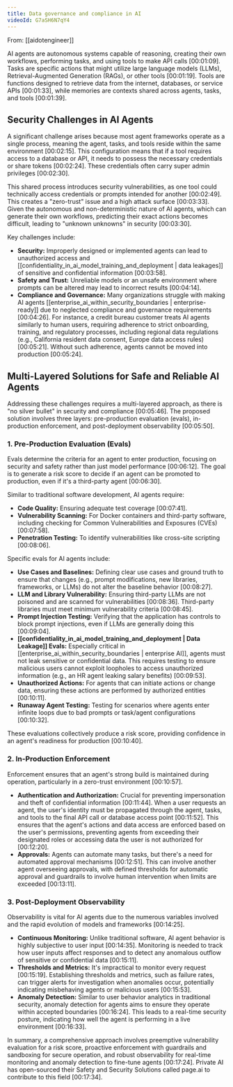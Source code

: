 ```yaml
---
title: Data governance and compliance in AI
videoId: G7aSH6N7qY4
---
```


From: [[aidotengineer]] <br/> 

AI agents are autonomous systems capable of reasoning, creating their own workflows, performing tasks, and using tools to make API calls <a class="yt-timestamp" data-t="00:00:57">[00:01:09]</a>. Tasks are specific actions that might utilize large language models (LLMs), Retrieval-Augmented Generation (RAGs), or other tools <a class="yt-timestamp" data-t="00:01:13">[00:01:19]</a>. Tools are functions designed to retrieve data from the internet, databases, or service APIs <a class="yt-timestamp" data-t="00:01:24">[00:01:33]</a>, while memories are contexts shared across agents, tasks, and tools <a class="yt-timestamp" data-t="00:01:36">[00:01:39]</a>.

## Security Challenges in AI Agents

A significant challenge arises because most agent frameworks operate as a single process, meaning the agent, tasks, and tools reside within the same environment <a class="yt-timestamp" data-t="00:02:07">[00:02:15]</a>. This configuration means that if a tool requires access to a database or API, it needs to possess the necessary credentials or share tokens <a class="yt-timestamp" data-t="00:02:15">[00:02:24]</a>. These credentials often carry super admin privileges <a class="yt-timestamp" data-t="00:02:28">[00:02:30]</a>.

This shared process introduces security vulnerabilities, as one tool could technically access credentials or prompts intended for another <a class="yt-timestamp" data-t="00:02:33">[00:02:49]</a>. This creates a "zero-trust" issue and a high attack surface <a class="yt-timestamp" data-t="00:02:53">[00:03:33]</a>. Given the autonomous and non-deterministic nature of AI agents, which can generate their own workflows, predicting their exact actions becomes difficult, leading to "unknown unknowns" in security <a class="yt-timestamp" data-t="00:03:10">[00:03:30]</a>.

Key challenges include:
*   **Security:** Improperly designed or implemented agents can lead to unauthorized access and [[confidentiality_in_ai_model_training_and_deployment | data leakages]] of sensitive and confidential information <a class="yt-timestamp" data-t="00:03:46">[00:03:58]</a>.
*   **Safety and Trust:** Unreliable models or an unsafe environment where prompts can be altered may lead to incorrect results <a class="yt-timestamp" data-t="00:04:00">[00:04:14]</a>.
*   **Compliance and Governance:** Many organizations struggle with making AI agents [[enterprise_ai_within_security_boundaries | enterprise-ready]] due to neglected compliance and governance requirements <a class="yt-timestamp" data-t="00:04:16">[00:04:26]</a>. For instance, a credit bureau customer treats AI agents similarly to human users, requiring adherence to strict onboarding, training, and regulatory processes, including regional data regulations (e.g., California resident data consent, Europe data access rules) <a class="yt-timestamp" data-t="00:04:28">[00:05:21]</a>. Without such adherence, agents cannot be moved into production <a class="yt-timestamp" data-t="00:05:23">[00:05:24]</a>.

## Multi-Layered Solutions for Safe and Reliable AI Agents

Addressing these challenges requires a multi-layered approach, as there is "no silver bullet" in security and compliance <a class="yt-timestamp" data-t="00:05:38">[00:05:46]</a>. The proposed solution involves three layers: pre-production evaluation (evals), in-production enforcement, and post-deployment observability <a class="yt-timestamp" data-t="00:05:47">[00:05:50]</a>.

### 1. Pre-Production Evaluation (Evals)

Evals determine the criteria for an agent to enter production, focusing on security and safety rather than just model performance <a class="yt-timestamp" data-t="00:05:53">[00:06:12]</a>. The goal is to generate a risk score to decide if an agent can be promoted to production, even if it's a third-party agent <a class="yt-timestamp" data-t="00:06:16">[00:06:30]</a>.

Similar to traditional software development, AI agents require:
*   **Code Quality:** Ensuring adequate test coverage <a class="yt-timestamp" data-t="00:07:37">[00:07:41]</a>.
*   **Vulnerability Scanning:** For Docker containers and third-party software, including checking for Common Vulnerabilities and Exposures (CVEs) <a class="yt-timestamp" data-t="00:07:44">[00:07:58]</a>.
*   **Penetration Testing:** To identify vulnerabilities like cross-site scripting <a class="yt-timestamp" data-t="00:08:01">[00:08:06]</a>.

Specific evals for AI agents include:
*   **Use Cases and Baselines:** Defining clear use cases and ground truth to ensure that changes (e.g., prompt modifications, new libraries, frameworks, or LLMs) do not alter the baseline behavior <a class="yt-timestamp" data-t="00:08:11">[00:08:27]</a>.
*   **LLM and Library Vulnerability:** Ensuring third-party LLMs are not poisoned and are scanned for vulnerabilities <a class="yt-timestamp" data-t="00:08:31">[00:08:36]</a>. Third-party libraries must meet minimum vulnerability criteria <a class="yt-timestamp" data-t="00:08:38">[00:08:45]</a>.
*   **Prompt Injection Testing:** Verifying that the application has controls to block prompt injections, even if LLMs are generally doing this <a class="yt-timestamp" data-t="00:08:48">[00:09:04]</a>.
*   **[[confidentiality_in_ai_model_training_and_deployment | Data Leakage]] Evals:** Especially critical in [[enterprise_ai_within_security_boundaries | enterprise AI]], agents must not leak sensitive or confidential data. This requires testing to ensure malicious users cannot exploit loopholes to access unauthorized information (e.g., an HR agent leaking salary benefits) <a class="yt-timestamp" data-t="00:09:09">[00:09:53]</a>.
*   **Unauthorized Actions:** For agents that can initiate actions or change data, ensuring these actions are performed by authorized entities <a class="yt-timestamp" data-t="00:09:55">[00:10:11]</a>.
*   **Runaway Agent Testing:** Testing for scenarios where agents enter infinite loops due to bad prompts or task/agent configurations <a class="yt-timestamp" data-t="00:10:11">[00:10:32]</a>.

These evaluations collectively produce a risk score, providing confidence in an agent's readiness for production <a class="yt-timestamp" data-t="00:10:32">[00:10:40]</a>.

### 2. In-Production Enforcement

Enforcement ensures that an agent's strong build is maintained during operation, particularly in a zero-trust environment <a class="yt-timestamp" data-t="00:10:43">[00:10:57]</a>.
*   **Authentication and Authorization:** Crucial for preventing impersonation and theft of confidential information <a class="yt-timestamp" data-t="00:11:18">[00:11:44]</a>. When a user requests an agent, the user's identity must be propagated through the agent, tasks, and tools to the final API call or database access point <a class="yt-timestamp" data-t="00:11:24">[00:11:52]</a>. This ensures that the agent's actions and data access are enforced based on the user's permissions, preventing agents from exceeding their designated roles or accessing data the user is not authorized for <a class="yt-timestamp" data-t="00:11:54">[00:12:20]</a>.
*   **Approvals:** Agents can automate many tasks, but there's a need for automated approval mechanisms <a class="yt-timestamp" data-t="00:12:30">[00:12:51]</a>. This can involve another agent overseeing approvals, with defined thresholds for automatic approval and guardrails to involve human intervention when limits are exceeded <a class="yt-timestamp" data-t="00:12:53">[00:13:11]</a>.

### 3. Post-Deployment Observability

Observability is vital for AI agents due to the numerous variables involved and the rapid evolution of models and frameworks <a class="yt-timestamp" data-t="00:13:56">[00:14:25]</a>.
*   **Continuous Monitoring:** Unlike traditional software, AI agent behavior is highly subjective to user input <a class="yt-timestamp" data-t="00:14:32">[00:14:35]</a>. Monitoring is needed to track how user inputs affect responses and to detect any anomalous outflow of sensitive or confidential data <a class="yt-timestamp" data-t="00:14:38">[00:15:11]</a>.
*   **Thresholds and Metrics:** It's impractical to monitor every request <a class="yt-timestamp" data-t="00:15:15">[00:15:19]</a>. Establishing thresholds and metrics, such as failure rates, can trigger alerts for investigation when anomalies occur, potentially indicating misbehaving agents or malicious users <a class="yt-timestamp" data-t="00:15:21">[00:15:53]</a>.
*   **Anomaly Detection:** Similar to user behavior analytics in traditional security, anomaly detection for agents aims to ensure they operate within accepted boundaries <a class="yt-timestamp" data-t="00:15:53">[00:16:24]</a>. This leads to a real-time security posture, indicating how well the agent is performing in a live environment <a class="yt-timestamp" data-t="00:16:27">[00:16:33]</a>.

In summary, a comprehensive approach involves preemptive vulnerability evaluation for a risk score, proactive enforcement with guardrails and sandboxing for secure operation, and robust observability for real-time monitoring and anomaly detection to fine-tune agents <a class="yt-timestamp" data-t="00:16:42">[00:17:24]</a>. Private AI has open-sourced their Safety and Security Solutions called page.ai to contribute to this field <a class="yt-timestamp" data-t="00:17:28">[00:17:34]</a>.